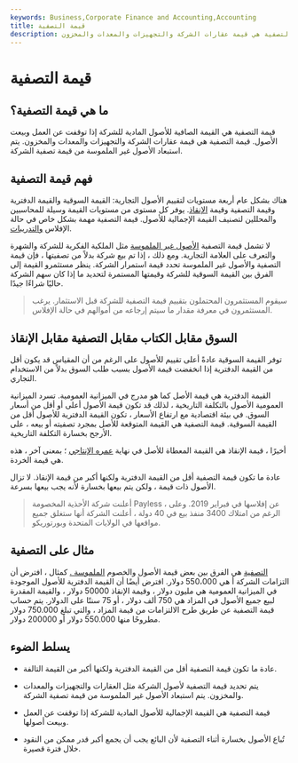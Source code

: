```yaml
---
keywords: Business,Corporate Finance and Accounting,Accounting
title: قيمة التصفية
description: قيمة التصفية هي القيمة الإجمالية للأصول المادية للشركة في حالة توقفها عن العمل. قيمة التصفية هي قيمة عقارات الشركة والتجهيزات والمعدات والمخزون.
---
```


# قيمة التصفية
## ما هي قيمة التصفية؟

قيمة التصفية هي القيمة الصافية للأصول المادية للشركة إذا توقفت عن العمل وبيعت الأصول. قيمة التصفية هي قيمة عقارات الشركة والتجهيزات والمعدات والمخزون. يتم استبعاد الأصول غير الملموسة من قيمة تصفية الشركة.

## فهم قيمة التصفية

هناك بشكل عام أربعة مستويات لتقييم الأصول التجارية: القيمة السوقية والقيمة الدفترية وقيمة التصفية وقيمة [الإنقاذ](/salvagevalue). يوفر كل مستوى من مستويات القيمة وسيلة للمحاسبين والمحللين لتصنيف القيمة الإجمالية للأصول. قيمة التصفية مهمة بشكل خاص في حالة الإفلاس [والتدريبات](/workout-agreement).

لا تشمل قيمة التصفية [الأصول غير الملموسة](/intangibleasset) مثل الملكية الفكرية للشركة والشهرة والتعرف على العلامة التجارية. ومع ذلك ، إذا تم بيع شركة بدلاً من تصفيتها ، فإن قيمة التصفية والأصول غير الملموسة تحدد قيمة استمرار الشركة. ينظر مستثمرو القيمة إلى الفرق بين القيمة السوقية للشركة وقيمتها المستمرة لتحديد ما إذا كان سهم الشركة حاليًا شراءًا جيدًا.

> سيقوم المستثمرون المحتملون بتقييم قيمة التصفية للشركة قبل الاستثمار. يرغب المستثمرون في معرفة مقدار ما سيتم إرجاعه من أموالهم في حالة الإفلاس.

>

## السوق مقابل الكتاب مقابل التصفية مقابل الإنقاذ

توفر القيمة السوقية عادةً أعلى تقييم للأصول على الرغم من أن المقياس قد يكون أقل من القيمة الدفترية إذا انخفضت قيمة الأصول بسبب طلب السوق بدلاً من الاستخدام التجاري.

القيمة الدفترية هي قيمة الأصل كما هو مدرج في الميزانية العمومية. تسرد الميزانية العمومية الأصول بالتكلفة التاريخية ، لذلك قد تكون قيمة الأصول أعلى أو أقل من أسعار السوق. في بيئة اقتصادية مع ارتفاع الأسعار ، تكون القيمة الدفترية للأصول أقل من القيمة السوقية. قيمة التصفية هي القيمة المتوقعة للأصل بمجرد تصفيته أو بيعه ، على الأرجح بخسارة التكلفة التاريخية.

أخيرًا ، قيمة الإنقاذ هي القيمة المعطاة للأصل في نهاية [عمره الإنتاجي](/usefullife) ؛ بمعنى آخر ، هذه هي قيمة الخردة.

عادة ما تكون قيمة التصفية أقل من القيمة الدفترية ولكنها أكبر من قيمة الإنقاذ. لا تزال الأصول ذات قيمة ، ولكن يتم بيعها بخسارة لأنه يجب بيعها بسرعة.

> أعلنت شركة الأحذية المخصومة Payless ، عن إفلاسها في فبراير 2019. وعلى الرغم من امتلاك 3400 منفذ بيع في 40 دولة ، أعلنت الشركة أنها ستغلق جميع مواقعها في الولايات المتحدة وبورتوريكو.

>

## مثال على التصفية

[التصفية](/liquidation) هي الفرق بين بعض قيمة الأصول والخصوم [الملموسة .](/tangibleasset) كمثال ، افترض أن التزامات الشركة أ هي 550،000 دولار. افترض أيضًا أن القيمة الدفترية للأصول الموجودة في الميزانية العمومية هي مليون دولار ، وقيمة الإنقاذ 50000 دولار ، والقيمة المقدرة لبيع جميع الأصول في المزاد هي 750 ألف دولار ، أو 75 سنتًا على الدولار. يتم حساب قيمة التصفية عن طريق طرح الالتزامات من قيمة المزاد ، والتي تبلغ 750.000 دولار مطروحًا منها 550.000 دولار أو 200000 دولار.

## يسلط الضوء

- عادة ما تكون قيمة التصفية أقل من القيمة الدفترية ولكنها أكبر من القيمة التالفة.

- يتم تحديد قيمة التصفية لأصول الشركة مثل العقارات والتجهيزات والمعدات والمخزون. يتم استبعاد الأصول غير الملموسة من قيمة تصفية الشركة.

- قيمة التصفية هي القيمة الإجمالية للأصول المادية للشركة إذا توقفت عن العمل وبيعت أصولها.

- تُباع الأصول بخسارة أثناء التصفية لأن البائع يجب أن يجمع أكبر قدر ممكن من النقود خلال فترة قصيرة.


